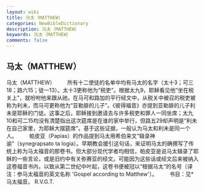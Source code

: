 ```yaml
---
layout: wiki
title: 马太（MATTHEW）
categories: NewBibleDictionary
description: 马太（MATTHEW）
keywords: 马太（MATTHEW）
comments: false
---
```


## 马太（MATTHEW）



马太（MATTHEW）
　　所有十二使徒的名单中均有马太的名字（太十3；可三18；路六15；徒一13）。太十3更称他为“税吏”。根据太九9，耶稣看见他“坐在税关上”，就吩咐他来跟从祂。在马可和路加的平行经文中，从税关中被召的税吏被称为利未，而马可更称他为“亚勒腓的儿子”。《彼得福音》亦提到亚勒腓的儿子利未是耶稣的门徒。这事之后，耶稣接到邀请去与许多税吏和罪人一同坐席；太九10和可二15均没有清楚指出这次筵席是在谁的家中举行，但路五29却声明是“利未在自己家里，为耶稣大摆筵席”。基于这些证据，一般认为马太和利未是同一个人。
　　帕皮亚（Papias）的作品提到马太用希伯来文“辑录神谕”（synegrapsato ta logia）。早期教会援引这句话，来证明马太的确撰写了传统上称为马太福音的那卷书。但大部分现代学者均相信，帕皮亚是说马太辑录了耶稣的一些言论，或是旧约中有关弥赛亚的经文。可能因为这些话或经文后来被纳入这卷福音书内，以致从第二世纪中叶起，这卷书便被冠以“根据马太”的名号〔译注：参马太福音的英文名称 'Gospel according to
Matthew'〕。
　　书目：见*马太福音。
R.V.G.T.




